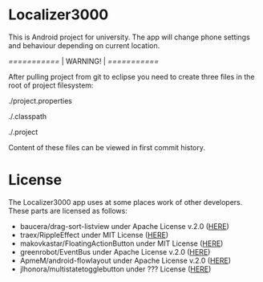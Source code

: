Localizer3000
=============

This is Android project for university.
The app will change phone settings and behaviour depending on current location.



*===========*
|  WARNING! |
*===========*

After pulling project from git to eclipse you need to create three files in the root of project filesystem:

./project.properties

./.classpath

./.project

Content of these files can be viewed in first commit history.

License
=============

The Localizer3000 app uses at some places work of other developers.
These parts are licensed as follows:
<ul>
<li>baucera/drag-sort-listview under Apache License v.2.0 (<a href="https://github.com/bauerca/drag-sort-listview">HERE</a>)</li>
<li>traex/RippleEffect under MIT License (<a href="https://github.com/traex/RippleEffect">HERE</a>)</li>
<li>makovkastar/FloatingActionButton under MIT License (<a href="https://github.com/makovkastar/FloatingActionButton">HERE</a>)</li>
<li>greenrobot/EventBus under Apache License v.2.0 (<a href="https://github.com/greenrobot/EventBus">HERE</a>)</li>
<li>ApmeM/android-flowlayout under Apache License v.2.0 (<a href="https://github.com/ApmeM/android-flowlayout">HERE</a>)</li>
<li>jlhonora/multistatetogglebutton under ??? License (<a href="https://github.com/jlhonora/multistatetogglebutton">HERE</a>)</li>
</ul>
